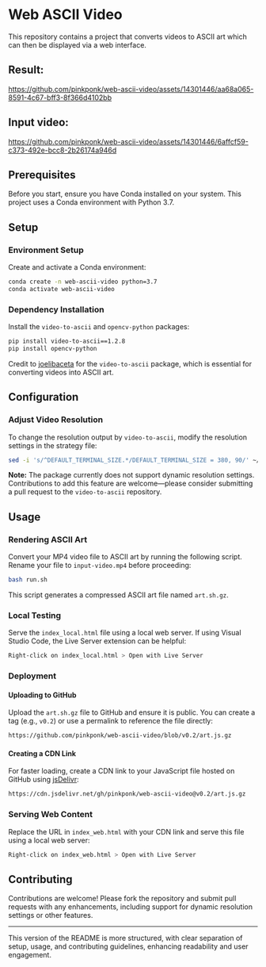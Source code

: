 # Web ASCII Video
This repository contains a project that converts videos to ASCII art which can then be displayed via a web interface.

## Result:

https://github.com/pinkponk/web-ascii-video/assets/14301446/aa68a065-8591-4c67-bff3-8f366d4102bb

## Input video:

https://github.com/pinkponk/web-ascii-video/assets/14301446/6affcf59-c373-492e-bcc8-2b26174a946d

## Prerequisites

Before you start, ensure you have Conda installed on your system. This project uses a Conda environment with Python 3.7.

## Setup

### Environment Setup

Create and activate a Conda environment:

```bash
conda create -n web-ascii-video python=3.7
conda activate web-ascii-video
```

### Dependency Installation

Install the `video-to-ascii` and `opencv-python` packages:

```bash
pip install video-to-ascii==1.2.8
pip install opencv-python
```

Credit to [joelibaceta](https://github.com/joelibaceta) for the `video-to-ascii` package, which is essential for converting videos into ASCII art.

## Configuration

### Adjust Video Resolution

To change the resolution output by `video-to-ascii`, modify the resolution settings in the strategy file:

```bash
sed -i 's/^DEFAULT_TERMINAL_SIZE.*/DEFAULT_TERMINAL_SIZE = 380, 90/' ~/miniconda3/envs/web-ascii-video/lib/python3.7/site-packages/video_to_ascii/render_strategy/ascii_strategy.py
```

**Note:** The package currently does not support dynamic resolution settings. Contributions to add this feature are welcome—please consider submitting a pull request to the `video-to-ascii` repository.

## Usage

### Rendering ASCII Art

Convert your MP4 video file to ASCII art by running the following script. Rename your file to `input-video.mp4` before proceeding:

```bash
bash run.sh
```

This script generates a compressed ASCII art file named `art.sh.gz`.

### Local Testing

Serve the `index_local.html` file using a local web server. If using Visual Studio Code, the Live Server extension can be helpful:

```bash
Right-click on index_local.html > Open with Live Server
```

### Deployment

#### Uploading to GitHub

Upload the `art.sh.gz` file to GitHub and ensure it is public. You can create a tag (e.g., `v0.2`) or use a permalink to reference the file directly:

```bash
https://github.com/pinkponk/web-ascii-video/blob/v0.2/art.js.gz
```

#### Creating a CDN Link

For faster loading, create a CDN link to your JavaScript file hosted on GitHub using [jsDelivr](https://www.jsdelivr.com/github):

```bash
https://cdn.jsdelivr.net/gh/pinkponk/web-ascii-video@v0.2/art.js.gz
```

### Serving Web Content

Replace the URL in `index_web.html` with your CDN link and serve this file using a local web server:

```bash
Right-click on index_web.html > Open with Live Server
```

## Contributing

Contributions are welcome! Please fork the repository and submit pull requests with any enhancements, including support for dynamic resolution settings or other features.

---

This version of the README is more structured, with clear separation of setup, usage, and contributing guidelines, enhancing readability and user engagement.
